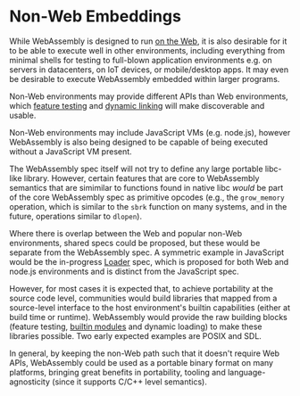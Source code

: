 # Non-Web Embeddings

While WebAssembly is designed to run [on the Web](Web.md), it is
also desirable for it to be able to execute well in other environments,
including everything from minimal shells for testing to full-blown
application environments e.g. on servers in datacenters, on IoT devices,
or mobile/desktop apps. It may even be desirable to execute WebAssembly
embedded within larger programs.

Non-Web environments may provide different APIs than Web
environments, which
[feature testing](FeatureTest.md) and
[dynamic linking](DynamicLinking.md) will make discoverable and
usable.

Non-Web environments may include JavaScript VMs (e.g. node.js), however
WebAssembly is also being designed to be capable of being executed without a
JavaScript VM present.

The WebAssembly spec itself will not try to define any large portable libc-like
library. However, certain features that are core to WebAssembly semantics that
are simimilar to functions found in native libc *would* be part of the core
WebAssembly spec as primitive opcodes (e.g., the `grow_memory` operation, which
is similar to the `sbrk` function on many systems, and in the future, operations
similar to `dlopen`).

Where there is overlap between the Web and popular non-Web environments,
shared specs could be proposed, but these would be separate from the WebAssembly
spec. A symmetric example in JavaScript would be the in-progress 
[Loader](https://whatwg.github.io/loader) spec, which is proposed for both
Web and node.js environments and is distinct from the JavaScript spec.

However, for most cases it is expected that, to achieve portability at the
source code level, communities would build libraries that mapped from a 
source-level interface to the host environment's builtin capabilities
(either at build time or runtime).  WebAssembly would provide the raw building
blocks (feature testing, [builtin modules](Modules.md#imports-and-exports) and
dynamic loading) to make these libraries possible. Two early expected examples
are POSIX and SDL.

In general, by keeping the non-Web path such that it doesn't require
Web APIs, WebAssembly could be used as a portable binary format on many
platforms, bringing great benefits in portability, tooling and
language-agnosticity (since it supports C/C++ level semantics).
